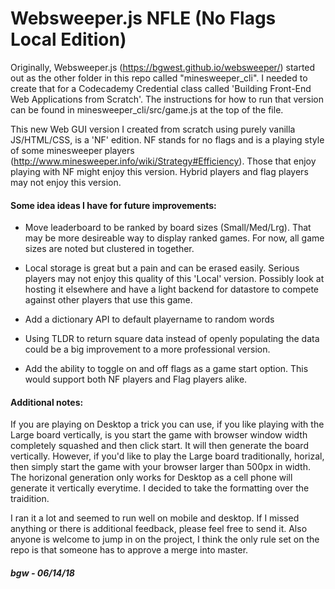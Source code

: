 # Websweeper.js NFLE (No Flags Local Edition)

Originally, Websweeper.js (https://bgwest.github.io/websweeper/) started out as the other folder in this repo called "minesweeper_cli". I needed to create that for a Codecademy Credential class called 'Building Front-End Web Applications from Scratch'. The instructions for how to run that version can be found in minesweeper_cli/src/game.js at the top of the file.

This new Web GUI version I created from scratch using purely vanilla JS/HTML/CSS, is a 'NF' edition. NF stands for no flags and is a playing style of some minesweeper players (http://www.minesweeper.info/wiki/Strategy#Efficiency). Those that enjoy playing with NF might enjoy this version. Hybrid players and flag players may not enjoy this version.

#### Some idea ideas I have for future improvements:

- Move leaderboard to be ranked by board sizes (Small/Med/Lrg). That may be more desireable way to display ranked games. For now, all game sizes are noted but clustered in together.

- Local storage is great but a pain and can be erased easily. Serious players may not enjoy this quality of this 'Local' version. Possibly look at hosting it elsewhere and have a light backend for datastore to compete against other players that use this game.

- Add a dictionary API to default playername to random words

- Using TLDR to return square data instead of openly populating the data could be a big improvement to a more professional version. 

- Add the ability to toggle on and off flags as a game start option. This would support both NF players and Flag players alike.

#### Additional notes:

If you are playing on Desktop a trick you can use, if you like playing with the Large board vertically, is you start the game with browser window width completely squashed and then click start. It will then generate the board vertically. However, if you'd like to play the Large board traditionally, horizal, then simply start the game with your browser larger than 500px in width. The horizonal generation only works for Desktop as a cell phone will generate it vertically everytime. I decided to take the formatting over the traidition. 

I ran it a lot and seemed to run well on mobile and desktop. If I missed anything or there is additional feedback, please feel free to send it. Also anyone is welcome to jump in on the project, I think the only rule set on the repo is that someone has to approve a merge into master.

##### bgw - 06/14/18
